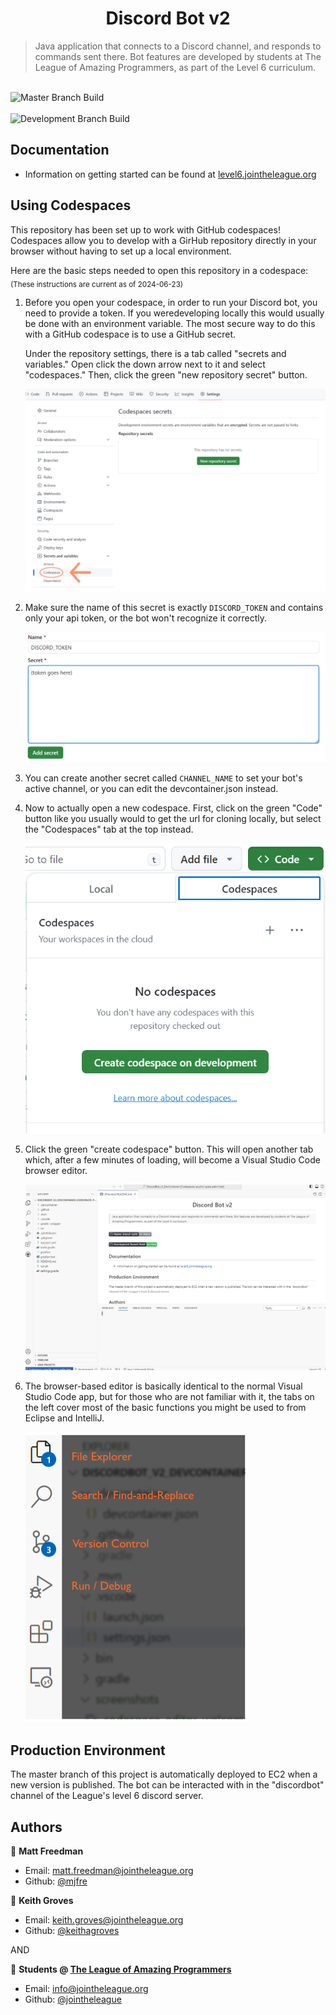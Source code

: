 <h1 style="text-align:center">Discord Bot v2</h1>

> Java application that connects to a Discord channel, and responds to commands sent there.
>  Bot features are developed by students at The League of Amazing Programmers, as part of the Level 6 curriculum.

<br />![Master Branch Build](https://github.com/league-level6/DiscordBot_v2/actions/workflows/MasterBranchBuild.yml/badge.svg)
<br />
<br />![Development Branch Build](https://github.com/league-level6/DiscordBot_v2/actions/workflows/DevelopmentBranchBuild.yml/badge.svg)
<br />

## Documentation

- Information on getting started can be found at [level6.jointheleague.org](https://level6.jointheleague.org)

## Using Codespaces

This repository has been set up to work with GitHub codespaces!
Codespaces allow you to develop with a GirHub repository directly in your 
browser without having to set up a local environment.

Here are the basic steps needed to open this repository in a codespace:
<sub>(These instructions are current as of 2024-06-23)</sub>

1) Before you open your codespace, in order to run your Discord bot, you need 
to provide a token. If you weredeveloping locally this would usually be done 
with an environment variable. The most secure way to do this with a GitHub 
codespace is to use a GitHub secret.

    Under the repository settings, there is a tab called "secrets and 
    variables." Open click the down arrow next to it and select 
    "codespaces." Then, click the green "new repository secret" button.

    ![secrets_marked.png](screenshots/secrets_marked.png)

2) Make sure the name of this secret is exactly `DISCORD_TOKEN` and 
contains only your api token, or the bot won't recognize it correctly.

    ![filledsecret.png](screenshots/filledsecret.png)

3) You can create another secret called `CHANNEL_NAME` to set your bot's 
active channel, or you can edit the devcontainer.json instead.

4) Now to actually open a new codespace. First, click on the green "Code" 
button like you usually would to get the url for cloning 
locally, but select the "Codespaces" tab at the top instead.

    ![codespaces_tab.png](screenshots/codespaces_tab.png)

5) Click the green "create codespace" button. This will open another tab 
which, after a few minutes of loading, will become a Visual Studio Code 
browser editor.

    ![codespace_editor_welcome.png](screenshots/codespace_editor_welcome.png)

6) The browser-based editor is basically identical to the normal Visual 
Studio Code app, but for those who are not familiar with it, the tabs on 
the left cover most of the basic functions you might be used to from 
Eclipse and IntelliJ.

   ![menubar_marked.png](screenshots/menubar_marked.png)

## Production Environment 

The master branch of this project is automatically deployed to EC2 when a new version is published.
The bot can be interacted with in the "discordbot" channel of the League's level 6 discord server.

## Authors

👤 **Matt Freedman**
- Email: [matt.freedman@jointheleague.org](mailto:matt.freedman@jointheleague.org)
- Github: [@mjfre](https://github.com/mjfre)

👤 **Keith Groves**
- Email: [keith.groves@jointheleague.org](mailto:keith.groves@jointheleague.org)
- Github: [@keithagroves](https://github.com/keithagroves)

AND

👥 **Students @ [The League of Amazing Programmers](https://www.jointheleague.org)**
- Email: [info@jointheleague.org](mailto:info@jointheleague.org)
- Github: [@jointheleague](https://github.com/jointheleague)
